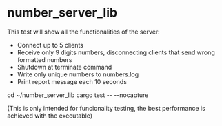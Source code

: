 # number_server_lib

This test will show all the functionalities of the server:

- Connect up to 5 clients
- Receive only 9 digits numbers, disconnecting clients that send wrong formatted numbers
- Shutdown at terminate command
- Write only unique numbers to numbers.log
- Print report message each 10 seconds

cd ~/number_server_lib
cargo test -- --nocapture

(This is only intended for funcionality testing, the best performance is achieved with the executable)
